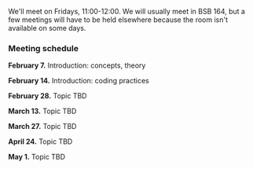 
We'll meet on Fridays, 11:00-12:00.  We will usually meet in BSB 164, but a few meetings will have to be held elsewhere because the room isn't available on some days.


### Meeting schedule

**February 7.**  Introduction:  concepts, theory

**February 14.**  Introduction:  coding practices

**February 28.**  Topic TBD

**March 13.**  Topic TBD

**March 27.**  Topic TBD

**April 24.**  Topic TBD

**May 1.**  Topic TBD


